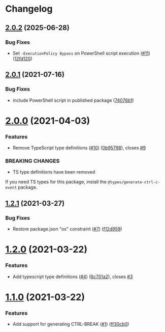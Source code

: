 # Changelog

## [2.0.2](https://github.com/zenflow/generate-ctrl-c-event/compare/v2.0.1...v2.0.2) (2025-06-28)


### Bug Fixes

* Set `-ExecutionPolicy Bypass` on PowerShell script execution ([#11](https://github.com/zenflow/generate-ctrl-c-event/issues/11)) ([12fd120](https://github.com/zenflow/generate-ctrl-c-event/commit/12fd1207d3f06db55cb350adb240a1be3e3151fb))

## [2.0.1](https://github.com/zenflow/generate-ctrl-c-event/compare/v2.0.0...v2.0.1) (2021-07-16)


### Bug Fixes

* include PowerShell script in published package ([74076b1](https://github.com/zenflow/generate-ctrl-c-event/commit/74076b198859077d0a6b2afcf495f1d2bda683d0))

# [2.0.0](https://github.com/zenflow/generate-ctrl-c-event/compare/v1.2.1...v2.0.0) (2021-04-03)


### Features

* Remove TypeScript type definitions ([#10](https://github.com/zenflow/generate-ctrl-c-event/issues/10)) ([0b95798](https://github.com/zenflow/generate-ctrl-c-event/commit/0b957983d055aded6d145c43c041ef615217af48)), closes [#9](https://github.com/zenflow/generate-ctrl-c-event/issues/9)


### BREAKING CHANGES

* TS type definitions have been removed

If you need TS types for this package, install the `@types/generate-ctrl-c-event` package.

## [1.2.1](https://github.com/zenflow/generate-ctrl-c-event/compare/v1.2.0...v1.2.1) (2021-03-27)


### Bug Fixes

* Restore package.json "os" constraint ([#7](https://github.com/zenflow/generate-ctrl-c-event/issues/7)) ([f12d959](https://github.com/zenflow/generate-ctrl-c-event/commit/f12d959cc6ef688f00cab496c62ec753b7d941e1))

# [1.2.0](https://github.com/zenflow/generate-ctrl-c-event/compare/v1.1.0...v1.2.0) (2021-03-22)


### Features

* Add typescript type definitions ([#4](https://github.com/zenflow/generate-ctrl-c-event/issues/4)) ([6c701a2](https://github.com/zenflow/generate-ctrl-c-event/commit/6c701a29754bf82c7128f50e48b556a4c7192afb)), closes [#3](https://github.com/zenflow/generate-ctrl-c-event/issues/3)

# [1.1.0](https://github.com/zenflow/generate-ctrl-c-event/compare/v1.0.0...v1.1.0) (2021-03-22)


### Features

* Add support for generating CTRL-BREAK ([#1](https://github.com/zenflow/generate-ctrl-c-event/issues/1)) ([ff30cb0](https://github.com/zenflow/generate-ctrl-c-event/commit/ff30cb0d0df3e225ac649f7bb9e0a6f76767a199))
